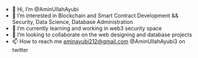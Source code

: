 - 👋 Hi, I’m @AminUllahAyubi
- 👀 I’m interested in Blockchain and Smart Contract Development && Security, Data Science, Database Administration 
- 🌱 I’m currently learning and working in web3 security space
- 💞️ I’m looking to collaborate on the web designing and database projects
- 📫 How to reach me 
aminayubi212@gmail.com
@AminUllahAyubi3 on twitter

<!---
AminUllahAyubi/AminUllahAyubi is a ✨ special ✨ repository because its `README.md` (this file) appears on your GitHub profile.
You can click the Preview link to take a look at your changes.
--->
